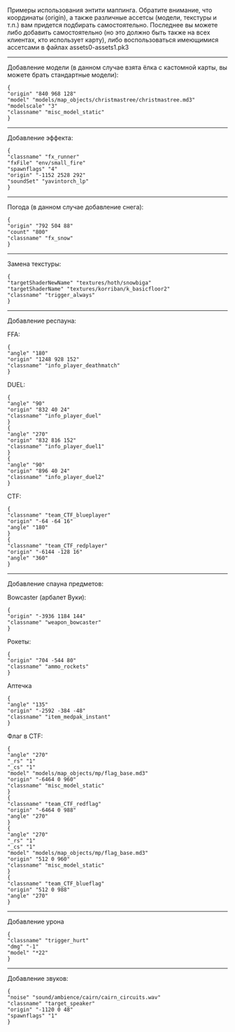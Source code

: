 Примеры использования энтити маппинга. Обратите внимание, что координаты (origin), а также различные ассетсы (модели, текстуры и т.п.) вам придется подбирать самостоятельно. Последнее вы можете либо добавить самостоятельно (но это должно быть также на всех клиентах, кто использует карту), либо воспользоваться имеющимися ассетсами в файлах assets0-assets1.pk3

---------------------------------------------------------------------------

Добавление модели (в данном случае взята ёлка с кастомной карты, вы можете брать стандартные модели):

```
{
"origin" "840 968 128"
"model" "models/map_objects/christmastree/christmastree.md3"
"modelscale" "3"
"classname" "misc_model_static"
}
```

---------------------------------------------------------------------------

Добавление эффекта:

```
{
"classname" "fx_runner"
"fxFile" "env/small_fire"
"spawnflags" "4"
"origin" "-1152 2528 292"
"soundSet" "yavintorch_lp"
}
```

---------------------------------------------------------------------------

Погода (в данном случае добавление снега):

```
{
"origin" "792 504 88"
"count" "800"
"classname" "fx_snow"
}
```

---------------------------------------------------------------------------

Замена текстуры:

```
{
"targetShaderNewName" "textures/hoth/snowbiga"
"targetShaderName" "textures/korriban/k_basicfloor2"
"classname" "trigger_always"
}
```

---------------------------------------------------------------------------

Добавление респауна:

FFA:
```
{
"angle" "180"
"origin" "1248 928 152"
"classname" "info_player_deathmatch"
}
```

DUEL:
```
{
"angle" "90"
"origin" "832 40 24"
"classname" "info_player_duel"
}
{
"angle" "270"
"origin" "832 816 152"
"classname" "info_player_duel1"
}
{
"angle" "90"
"origin" "896 40 24"
"classname" "info_player_duel2"
}
```

CTF:
```
{
"classname" "team_CTF_blueplayer"
"origin" "-64 -64 16"
"angle" "180"
}
{
"classname" "team_CTF_redplayer"
"origin" "-6144 -128 16"
"angle" "360"
}
```

---------------------------------------------------------------------------

Добавление спауна предметов:

Bowcaster (арбалет Вуки):
```
{
"origin" "-3936 1184 144"
"classname" "weapon_bowcaster"
}
```
Рокеты:
```
{
"origin" "704 -544 80"
"classname" "ammo_rockets"
}
```
Аптечка
```
{
"angle" "135"
"origin" "-2592 -384 -48"
"classname" "item_medpak_instant"
}
```

Флаг в CTF:
```
{
"angle" "270"
"_rs" "1"
"_cs" "1"
"model" "models/map_objects/mp/flag_base.md3"
"origin" "-6464 0 960"
"classname" "misc_model_static"
}
{
"classname" "team_CTF_redflag"
"origin" "-6464 0 988"
"angle" "270"
}
{
"angle" "270"
"_rs" "1"
"_cs" "1"
"model" "models/map_objects/mp/flag_base.md3"
"origin" "512 0 960"
"classname" "misc_model_static"
}
{
"classname" "team_CTF_blueflag"
"origin" "512 0 988"
"angle" "270"
}
```

---------------------------------------------------------------------------

Добавление урона

```
{
"classname" "trigger_hurt"
"dmg" "-1"
"model" "*22"
}
```

---------------------------------------------------------------------------

Добавление звуков:

```
{
"noise" "sound/ambience/cairn/cairn_circuits.wav"
"classname" "target_speaker"
"origin" "-1120 0 48"
"spawnflags" "1"
}
```
